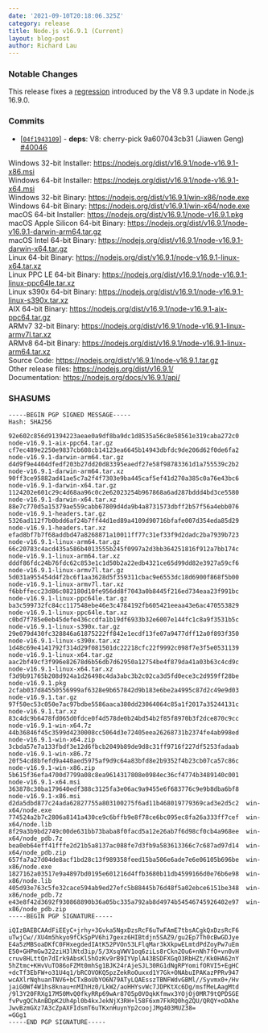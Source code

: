 ```yaml
---
date: '2021-09-10T20:18:06.325Z'
category: release
title: Node.js v16.9.1 (Current)
layout: blog-post
author: Richard Lau
---
```


### Notable Changes

This release fixes a [regression](https://github.com/nodejs/node/issues/40030) introduced by the V8 9.3 update in Node.js 16.9.0.

### Commits

- \[[`04f1943109`](https://github.com/nodejs/node/commit/04f1943109)] - **deps**: V8: cherry-pick 9a607043cb31 (Jiawen Geng) [#40046](https://github.com/nodejs/node/pull/40046)

Windows 32-bit Installer: https://nodejs.org/dist/v16.9.1/node-v16.9.1-x86.msi \
Windows 64-bit Installer: https://nodejs.org/dist/v16.9.1/node-v16.9.1-x64.msi \
Windows 32-bit Binary: https://nodejs.org/dist/v16.9.1/win-x86/node.exe \
Windows 64-bit Binary: https://nodejs.org/dist/v16.9.1/win-x64/node.exe \
macOS 64-bit Installer: https://nodejs.org/dist/v16.9.1/node-v16.9.1.pkg \
macOS Apple Silicon 64-bit Binary: https://nodejs.org/dist/v16.9.1/node-v16.9.1-darwin-arm64.tar.gz \
macOS Intel 64-bit Binary: https://nodejs.org/dist/v16.9.1/node-v16.9.1-darwin-x64.tar.gz \
Linux 64-bit Binary: https://nodejs.org/dist/v16.9.1/node-v16.9.1-linux-x64.tar.xz \
Linux PPC LE 64-bit Binary: https://nodejs.org/dist/v16.9.1/node-v16.9.1-linux-ppc64le.tar.xz \
Linux s390x 64-bit Binary: https://nodejs.org/dist/v16.9.1/node-v16.9.1-linux-s390x.tar.xz \
AIX 64-bit Binary: https://nodejs.org/dist/v16.9.1/node-v16.9.1-aix-ppc64.tar.gz \
ARMv7 32-bit Binary: https://nodejs.org/dist/v16.9.1/node-v16.9.1-linux-armv7l.tar.xz \
ARMv8 64-bit Binary: https://nodejs.org/dist/v16.9.1/node-v16.9.1-linux-arm64.tar.xz \
Source Code: https://nodejs.org/dist/v16.9.1/node-v16.9.1.tar.gz \
Other release files: https://nodejs.org/dist/v16.9.1/ \
Documentation: https://nodejs.org/docs/v16.9.1/api/

### SHASUMS

```
-----BEGIN PGP SIGNED MESSAGE-----
Hash: SHA256

92e602c856d91394223aeae0a9df8ba9dc1d8535a56c8e58561e319caba272c0  node-v16.9.1-aix-ppc64.tar.gz
cf7ec489e2250e9837cb608cb14123ea6645b14943dbfdc9de206d62f0de6fa2  node-v16.9.1-darwin-arm64.tar.gz
d4d9f9e4404dfedf203b27dd20d83395eaedf27e58f98783361d1a755539c2b2  node-v16.9.1-darwin-arm64.tar.xz
90ff3ce95882ad41ae5c7a2f4f7303e9ba445caf5ef41d270a385c0a76e43bc6  node-v16.9.1-darwin-x64.tar.gz
1124202e601c29c4d68aa96c0c2e62023254b967868a6ad287bddd4bd3ce5580  node-v16.9.1-darwin-x64.tar.xz
88e7c770d5a15379ae559cabb67809d4da9b4a8731573dbff2b57f56a4ebb076  node-v16.9.1-headers.tar.gz
5326ad112f7b0bdd6af24b7ff44d1ed89a4109d90716bfafe007d354eda85d29  node-v16.9.1-headers.tar.xz
efad8bf7b7f68addbd47a8268871a10011ff77c31ef33f9d2dadc2ba7939b723  node-v16.9.1-linux-arm64.tar.gz
66c20783c4acd435a586b4013555b245f0997a2d3bb364251816f912a7bb174c  node-v16.9.1-linux-arm64.tar.xz
dddf86fdc24b76fdc62c853e1c1d50b2a22edb4321ce65d99dd82e3927a59cf6  node-v16.9.1-linux-armv7l.tar.gz
5d031a955454d4f2bc6f1aa3628d5f359311cbac9e6553dc18d6900f868f5b00  node-v16.9.1-linux-armv7l.tar.xz
f6bbffecc23d86c082180d10fe956dd8f7043a0b8445f216ed734eaa23f991bc  node-v16.9.1-linux-ppc64le.tar.gz
ba3c599732fc84cc117548ebe46e3c4784192fb605421eeaa43e6ac470553829  node-v16.9.1-linux-ppc64le.tar.xz
c0bd7f785e0eb45defe436ccdfa1b19df6933b32e6007e144fc1c8a9f3531b5c  node-v16.9.1-linux-s390x.tar.gz
29e079d430fc328846a61875222ff842e1ecdf13fe07a9477dff12a0f893f350  node-v16.9.1-linux-s390x.tar.xz
1d48c69e4141792f314d29f081501dc22218cfc22f9992c098f7e3f5e0531139  node-v16.9.1-linux-x64.tar.gz
aac2bf49cf3f996e82678d6b56db7d62950a12754be4f879da41a03b63c4cd9c  node-v16.9.1-linux-x64.tar.xz
f3d9b91765b208d924a1d26498c4da3abc3b2c02ca3d5fd0ece3c2d959ff28be  node-v16.9.1.pkg
2cfab037d84550556999af6328e9b657842d9b183e6be2a4995c87d2c49e9d03  node-v16.9.1.tar.gz
97f50ec53c050e7ac97bdbe5586aaca380dd23064064c85a1f2017a35244131c  node-v16.9.1.tar.xz
83c4dc9b6478fd065d0fdce0f4d578de0b24bd54b2f85f8970b3f2dce870c9cc  node-v16.9.1-win-x64.7z
44b36846f45c3599d4230008cc5064d3e72405eea26268731b2374fe4ab998ed  node-v16.9.1-win-x64.zip
3cbda57e7a133fbdf3e12d6fbcb2049b89de9d8c31ff9716f227df5253fadaab  node-v16.9.1-win-x86.7z
20f54cd8bfefd9a440aed5975af9d9c64a83bfd8e2b9352f4b23cb07ca57c86c  node-v16.9.1-win-x86.zip
5b615f36efa4700d7799a08c8ea9614317808e0984ec36cf4774b3489140c001  node-v16.9.1-x64.msi
363878c30ba179640edf388c3125fa3e06ac9a9455e6f683776c9e9b8dba6bf8  node-v16.9.1-x86.msi
d2da5dbd877c24ada62827755a803100275f6ad11b468019779369cad3e2d5c2  win-x64/node.exe
774524a2b7c2806a8141a430ce9c6bffb9e8f78ce6bc095ec8fa26a333ff7cef  win-x64/node.lib
8f29a3b9bd2749c00de631bb73baba8f0facd5a12e26ab7f6d98cf0cb4a968ee  win-x64/node_pdb.7z
bea0eb64eff41fffe2d21b5a8137ac088fe7d3fb9a583613366c7c687ad97d14  win-x64/node_pdb.zip
657fa7a27d04de8acf1bd28c13f989358feed15ba506e6ade7e6e06105b696be  win-x86/node.exe
1827162a03517e9a4897bd0195e601216d4ffb3680b11db4599166d0e76b6e98  win-x86/node.lib
405d93e763c5fe32cace594ab9ed27efc5b88445b76d48f5a02ebce6151be348  win-x86/node_pdb.7z
e43e8f42d3692f930868890b36a05bc335a792ab8d4974b54546745926402e97  win-x86/node_pdb.zip
-----BEGIN PGP SIGNATURE-----

iQIzBAEBCAAdFiEEyC+jrhy+3Gvka5NgxDzsRcF6uTwFAmE7tbsACgkQxDzsRcF6
uTwjCw//XU4m5hkyo9fCkSpPV6hi7gexz6HIBtdjn5SAZ9/gu2Ep7Th0cBwGDJye
E4a5zMBSoaDKfC0FHxegdedIAtK52PVOn53LFlqMar3kXkpwELmtdPdZoyPw7uEm
E50+GHPmGw322ziH3lNtd3ip/5/3XsqVWV1oq6ziLs8rCkn2Ou6+nNh7fO+vn0vH
cruv8HLttQn7dIrk9AbsKl5hOzKv9rB9IYVplA43BSDFXGqO3RbHZt/Kk0HA62nY
5hZtmc+KHvVuTO86oFZMt0mhSg1BJK24rAjeSJL30RG1dNgRPYomifORVI5+EgHC
+dcTf3EbFW+o31U4q1/bRCOVOKQ5pzZekRoOuxxd1Y7Gk+ONAbuIPAKazPPRv947
wcAXlrNqhuanTNV6+bCTxBoUbYO6N79ATyLQAEsszTBNFWdvGBMl//Syvmx0+/Hv
jaiG0Wf4W1hs8knau+nMIhHz0/LkW2/aoHHYsvWc7JDPKtXc6Dg/msfMeLAagMtd
/9l3Y20FRXg17M50MvQ0fkyRRp69wAr87O5p0VOqkKfmwx3YOjOj0MR79tQPDSGE
fvPvgQChAnBDpK2Uh4pl0b4kxJekNjX3RH+l58F6xm7FkRQ0hgZQU/QRQY+oDAhe
JwvBzmGXz7A3cZpAXFIdsmT6uTKxnHuynYp2coojJMg403MUZ38=
=GGg1
-----END PGP SIGNATURE-----

```
